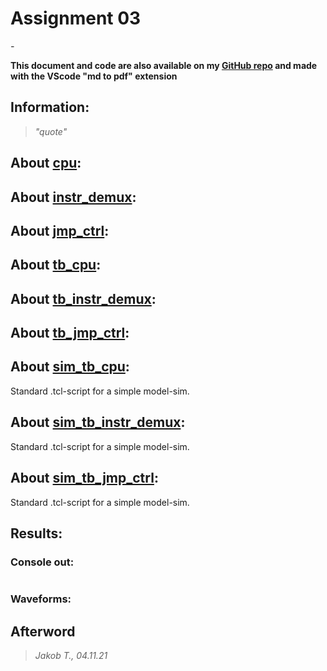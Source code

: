 # Assignment 03
*-*

**This document and code are also available on my [GitHub repo](https://github.com/jake-is-ESD-protected/learn_HDL/tree/master/assignments/a04) and made with the VScode "md to pdf" extension**

## Information:

>*"quote"*

## About [cpu](cpu/src/cpu.sv):

## About [instr_demux](cpu/src/instr_demux.sv):

## About [jmp_ctrl](cpu/src/jmp_ctrl.sv):

## About [tb_cpu](cpu/sim/tb_cpu.sv):

## About [tb_instr_demux](cpu/sim/tb_instr_demux.sv):

## About [tb_jmp_ctrl](cpu/sim/tb_jmp_ctrl.sv):

## About [sim_tb_cpu](cpu/sim/sim_tb_cpu.tcl):

Standard .tcl-script for a simple model-sim. 

## About [sim_tb_instr_demux](cpu/sim/sim_tb_instr_demux.tcl):

Standard .tcl-script for a simple model-sim. 

## About [sim_tb_jmp_ctrl](cpu/sim/sim_tb_jmp_ctrl.tcl):

Standard .tcl-script for a simple model-sim. 

## Results:

### Console out:

```

```

### Waveforms:



## Afterword



>*Jakob T., 04.11.21*